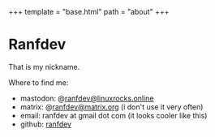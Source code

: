 +++
template = "base.html"
path = "about"
+++

# Ranfdev

That is my nickname.

Where to find me:

- mastodon: @ranfdev@linuxrocks.online
- matrix: @ranfdev@matrix.org (i don't use it very often)
- email: ranfdev at gmail dot com (it looks cooler like this)
- github: [ranfdev](https://github.com/ranfdev)
